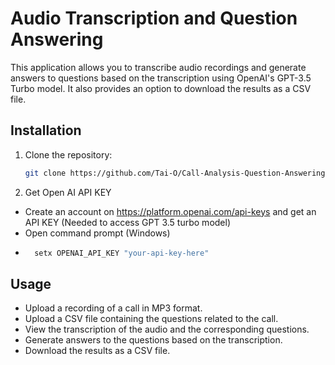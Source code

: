 # Audio Transcription and Question Answering

This application allows you to transcribe audio recordings and generate answers to questions based on the transcription using OpenAI's GPT-3.5 Turbo model. It also provides an option to download the results as a CSV file.

## Installation

1. Clone the repository:
   ```bash
   git clone https://github.com/Tai-O/Call-Analysis-Question-Answering.git

2. Get Open AI API KEY
- Create an account on https://platform.openai.com/api-keys and get an API KEY (Needed to access GPT 3.5 turbo model)
- Open command prompt (Windows)
- ```bash
    setx OPENAI_API_KEY "your-api-key-here"
    ```


## Usage
- Upload a recording of a call in MP3 format.
- Upload a CSV file containing the questions related to the call.
- View the transcription of the audio and the corresponding questions.
- Generate answers to the questions based on the transcription.
- Download the results as a CSV file.

